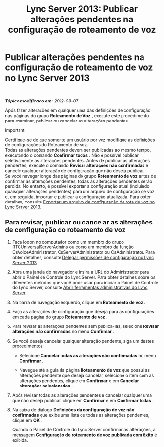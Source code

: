 ﻿---
title: 'Lync Server 2013: Publicar alterações pendentes na configuração de roteamento de voz'
TOCTitle: Publicar alterações pendentes na configuração de roteamento de voz
ms:assetid: ff941d0b-fb4b-47d2-b866-6d990ac66b81
ms:mtpsurl: https://technet.microsoft.com/pt-br/library/Gg413088(v=OCS.15)
ms:contentKeyID: 49308727
ms.date: 05/19/2016
mtps_version: v=OCS.15
ms.translationtype: HT
---

# Publicar alterações pendentes na configuração de roteamento de voz no Lync Server 2013

 

_**Tópico modificado em:** 2012-08-07_

Após fazer alterações em qualquer uma das definições de configuração nas páginas do grupo **Roteamento de Voz** , execute este procedimento para examinar, publicar ou cancelar as alterações pendentes.

> [!IMPORTANT]  
> Certifique-se de que somente um usuário por vez modifique as definições de configurações do Roteamento de voz.<br />Todas as alterações pendentes devem ser publicadas ao mesmo tempo, executando o comando <strong>Confirmar todos</strong> . Não é possível publicar seletivamente as alterações pendentes. Antes de publicar as alterações pendentes, execute o comando <strong>Revisar alterações não confirmadas</strong> e cancele qualquer alteração de configuração que não deseja publicar.<br />Se você navegar longe das páginas do grupo <strong>Roteamento de voz</strong> antes de confirmar as alterações pendentes, todas as alterações pendentes serão perdida. No entanto, é possível exportar a configuração atual (incluindo quaisquer alterações pendentes) para um arquivo de configuração de voz e, em seguida, importar e publicar a configuração atualizada. Para obter detalhes, consulte <a href="lync-server-2013-export-a-voice-route-configuration-file.md">Exportar um arquivo de configuração de rota de voz no Lync Server 2013</a>.

## Para revisar, publicar ou cancelar as alterações de configuração do roteamento de voz

1.  Faça logon no computador como um membro do grupo RTCUniversalServerAdmins ou como um membro da função CsVoiceAdministrator, CsServerAdministrator ou CsAdministrator. Para obter detalhes, consulte [Delegar permissões de configuração no Lync Server 2013](lync-server-2013-delegate-setup-permissions.md).

2.  Abra uma janela do navegador e insira a URL do Administrador para abrir o Painel de Controle do Lync Server. Para obter detalhes sobre os diferentes métodos que você pode usar para iniciar o Painel de Controle do Lync Server, consulte [Abrir ferramentas administrativas do Lync Server](lync-server-2013-open-lync-server-administrative-tools.md).

3.  Na barra de navegação esquerdo, clique em **Roteamento de voz** .

4.  Faça as alterações de configuração que deseja para as configurações em cada página do grupo **Roteamento de voz** .

5.  Para revisar as alterações pendentes sem publicá-las, selecione **Revisar alterações não confirmadas** no menu **Confirmar** .

6.  Se você deseja cancelar qualquer alteração pendente, siga um destes procedimentos:
    
      - Selecione **Cancelar todas as alterações não confirmadas** no menu **Confirmar** .
    
      - Navegue até a guia da página **Roteamento de voz** que possui as alterações pendente que deseja cancelar, selecione o item com as alterações pendentes, clique em **Confirmar** e em **Cancelar alterações selecionadas** .

7.  Após revisar todas as alterações pendentes e cancelar qualquer uma que não deseja publicar, clique em **Confirmar** e em **Confirmar todas** .

8.  Na caixa de diálogo **Definições da configuração de voz não confirmadas** que exibe uma lista de todas as alterações pendentes, clique em **OK** .
    
    Quando o Painel de Controle do Lync Server confirmar as alterações, a mensagem **Configuração de roteamento de voz publicada com êxito** é exibida.

